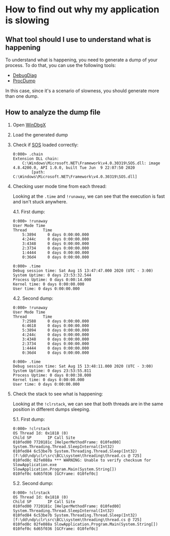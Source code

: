 # How to find out why my application is slowing

## What tool should I use to understand what is happening

To understand what is happening, you need to generate a dump of your process. To
do that, you can use the following tools:

- [DebugDiag](https://debugdiag.com)
- [ProcDump](https://docs.microsoft.com/en-us/sysinternals/downloads/procdump)

In this case, since it's a scenario of slowness, you should generate more than
one dump.

## How to analyze the dump file

1. Open
   [WinDbgX](https://docs.microsoft.com/en-us/windows-hardware/drivers/debugger/windbg-command-line-preview)
2. Load the generated dump
3. Check if
   [SOS](https://github.com/dotnet/diagnostics/blob/master/documentation/sos-debugging-extension-windows.md)
   loaded correctly:

    ```text
    0:000> .chain
    Extension DLL chain:
        C:\Windows\Microsoft.NET\Framework\v4.0.30319\SOS.dll: image 4.8.4200.0, API 1.0.0, built Tue Jun  9 22:07:50 2020
            [path: C:\Windows\Microsoft.NET\Framework\v4.0.30319\SOS.dll]
    ```

4. Checking user mode time from each thread:

    Looking at the `.time` and `!runaway`, we can see that the execution is fast
    and isn't stuck anywhere.

    4.1. First dump:

    ```text
    0:000> !runaway
    User Mode Time
    Thread       Time
        5:3894     0 days 0:00:00.000
        4:244c     0 days 0:00:00.000
        3:4348     0 days 0:00:00.000
        2:3734     0 days 0:00:00.000
        1:4444     0 days 0:00:00.000
        0:36d4     0 days 0:00:00.000

    0:000> .time
    Debug session time: Sat Aug 15 13:47:47.000 2020 (UTC - 3:00)
    System Uptime: 0 days 23:53:32.544
    Process Uptime: 0 days 0:00:14.000
    Kernel time: 0 days 0:00:00.000
    User time: 0 days 0:00:00.000
    ```

    4.2. Second dump:

    ```text
    0:000> !runaway
    User Mode Time
    Thread       Time
        7:2588     0 days 0:00:00.000
        6:4618     0 days 0:00:00.000
        5:3894     0 days 0:00:00.000
        4:244c     0 days 0:00:00.000
        3:4348     0 days 0:00:00.000
        2:3734     0 days 0:00:00.000
        1:4444     0 days 0:00:00.000
        0:36d4     0 days 0:00:00.000

    0:000> .time
    Debug session time: Sat Aug 15 13:48:11.000 2020 (UTC - 3:00)
    System Uptime: 0 days 23:53:55.811
    Process Uptime: 0 days 0:00:38.000
    Kernel time: 0 days 0:00:00.000
    User time: 0 days 0:00:00.000
    ```

5. Check the stack to see what is happening:

    Looking at the `!clrstack`, we can see that both threads are in the same
    position in different dumps sleeping.

    5.1. First dump:

    ```text
    0:000> !clrstack
    OS Thread Id: 0x1818 (0)
    Child SP       IP Call Site
    010fed00 7720181c [HelperMethodFrame: 010fed00] System.Threading.Thread.SleepInternal(Int32)
    010fed84 6c53be7b System.Threading.Thread.Sleep(Int32) [f:\dd\ndp\clr\src\BCL\system\threading\thread.cs @ 725]
    010fed8c 02fe088a *** WARNING: Unable to verify checksum for SlowApplication.exe
    SlowApplication.Program.Main(System.String[])
    010fef0c 6d65f036 [GCFrame: 010fef0c]
    ```

    5.2. Second dump:

    ```text
    0:000> !clrstack
    OS Thread Id: 0x1818 (0)
    Child SP       IP Call Site
    010fed00 7720181c [HelperMethodFrame: 010fed00] System.Threading.Thread.SleepInternal(Int32)
    010fed84 6c53be7b System.Threading.Thread.Sleep(Int32) [f:\dd\ndp\clr\src\BCL\system\threading\thread.cs @ 725]
    010fed8c 02fe088a SlowApplication.Program.Main(System.String[])
    010fef0c 6d65f036 [GCFrame: 010fef0c]
    ```
